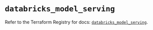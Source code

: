 # `databricks_model_serving`

Refer to the Terraform Registry for docs: [`databricks_model_serving`](https://registry.terraform.io/providers/databricks/databricks/1.91.0/docs/resources/model_serving).
